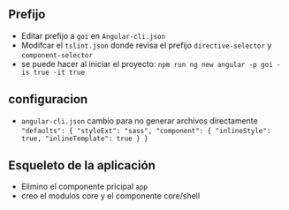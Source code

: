 ## Prefijo
- Editar prefijo a `goi` en `Angular-cli.json`
- Modifcar el `tslint.json` donde revisa el prefijo `directive-selector` y `component-selector`
- se puede hacer al iniciar el proyecto: `npm run ng new angular -p goi -is true -it true`

## configuracion
- `angular-cli.json` cambio para no generar archivos directamente
`"defaults": {
    "styleExt": "sass",
    "component": {
      "inlineStyle": true,
      "inlineTemplate": true
    }
  }`

## Esqueleto de la aplicación
- Elimino el componente pricipal `app`
- creo el modulos core y el componente core/shell


